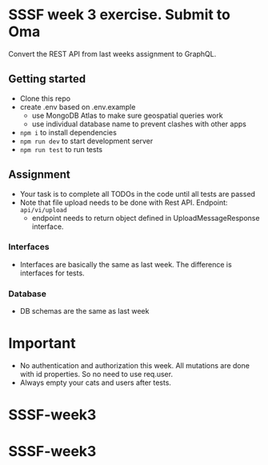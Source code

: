 # SSSF week 3 exercise. Submit to Oma

Convert the REST API from last weeks assignment to GraphQL.

## Getting started

- Clone this repo
- create .env based on .env.example
  - use MongoDB Atlas to make sure geospatial queries work
  - use individual database name to prevent clashes with other apps
- `npm i` to install dependencies
- `npm run dev` to start development server
- `npm run test` to run tests

## Assignment

- Your task is to complete all TODOs in the code until all tests are passed
- Note that file upload needs to be done with Rest API. Endpoint: `api/vi/upload`
  - endpoint needs to return object defined in UploadMessageResponse interface.

### Interfaces

- Interfaces are basically the same as last week. The difference is interfaces for tests.

### Database

- DB schemas are the same as last week

# Important

- No authentication and authorization this week. All mutations are done with id properties. So no need to use req.user.
- Always empty your cats and users after tests.
# SSSF-week3
# SSSF-week3
